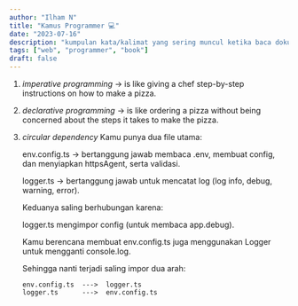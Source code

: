 ```yaml
---
author: "Ilham N"
title: "Kamus Programmer 💻"
date: "2023-07-16"
description: "kumpulan kata/kalimat yang sering muncul ketika baca dokumentasi"
tags: ["web", "programmer", "book"]
draft: false
---
```


1. _imperative programming_ -> is like giving a chef step-by-step instructions on how to make a pizza.
2. _declarative programming_ -> is like ordering a pizza without being concerned about the steps it takes to make the pizza.
3. _circular dependency_
   Kamu punya dua file utama:

   env.config.ts → bertanggung jawab membaca .env, membuat config, dan menyiapkan httpsAgent, serta validasi.

   logger.ts → bertanggung jawab untuk mencatat log (log info, debug, warning, error).

   Keduanya saling berhubungan karena:

   logger.ts mengimpor config (untuk membaca app.debug).

   Kamu berencana membuat env.config.ts juga menggunakan Logger untuk mengganti console.log.

   Sehingga nanti terjadi saling impor dua arah:

   ```
   env.config.ts  --->  logger.ts
   logger.ts      --->  env.config.ts
   ```
